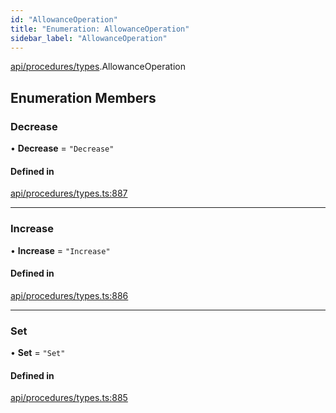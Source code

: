 ```yaml
---
id: "AllowanceOperation"
title: "Enumeration: AllowanceOperation"
sidebar_label: "AllowanceOperation"
---
```


[api/procedures/types](../../../../../modules/API/Procedures/Types/Types.md).AllowanceOperation

## Enumeration Members

### Decrease

• **Decrease** = ``"Decrease"``

#### Defined in

[api/procedures/types.ts:887](https://github.com/PolymeshAssociation/polymesh-sdk/blob/95e180d2/src/api/procedures/types.ts#L887)

___

### Increase

• **Increase** = ``"Increase"``

#### Defined in

[api/procedures/types.ts:886](https://github.com/PolymeshAssociation/polymesh-sdk/blob/95e180d2/src/api/procedures/types.ts#L886)

___

### Set

• **Set** = ``"Set"``

#### Defined in

[api/procedures/types.ts:885](https://github.com/PolymeshAssociation/polymesh-sdk/blob/95e180d2/src/api/procedures/types.ts#L885)
